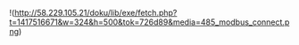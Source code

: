 !(http://58.229.105.21/doku/lib/exe/fetch.php?t=1417516671&w=324&h=500&tok=726d89&media=485_modbus_connect.png)

